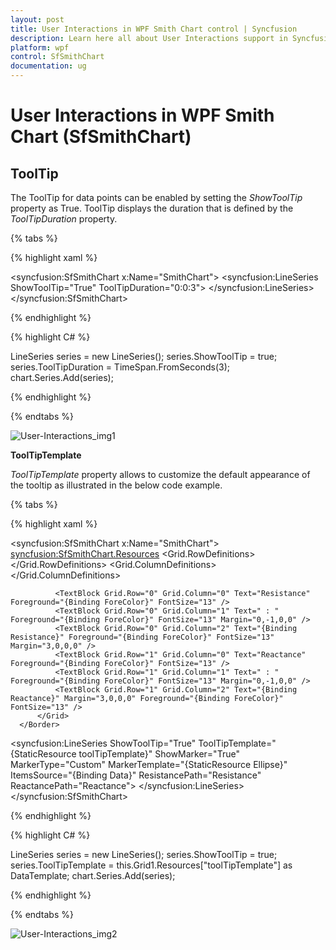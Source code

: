 ```yaml
---
layout: post
title: User Interactions in WPF Smith Chart control | Syncfusion
description: Learn here all about User Interactions support in Syncfusion WPF Smith Chart (SfSmithChart) control and more.
platform: wpf
control: SfSmithChart
documentation: ug
---
```


# User Interactions in WPF Smith Chart (SfSmithChart)

## ToolTip

The ToolTip for data points can be enabled by setting the *ShowToolTip* property as True. ToolTip displays the  duration that is defined by the *ToolTipDuration* property.

{% tabs %}

{% highlight xaml %}

<syncfusion:SfSmithChart x:Name="SmithChart">
     <syncfusion:LineSeries ShowToolTip="True" ToolTipDuration="0:0:3">
     </syncfusion:LineSeries>
 </syncfusion:SfSmithChart>

{% endhighlight %}

{% highlight C# %} 

LineSeries series = new LineSeries();
series.ShowToolTip = true;
series.ToolTipDuration = TimeSpan.FromSeconds(3);
chart.Series.Add(series);

{% endhighlight %}
    
{% endtabs %}

![User-Interactions_img1](User-Interactions_images/User-Interactions_img1.png)

**ToolTipTemplate**

*ToolTipTemplate* property allows to customize the default appearance of the tooltip as illustrated in the below code  example.

{% tabs %}

{% highlight xaml %}

<syncfusion:SfSmithChart x:Name="SmithChart">
   <syncfusion:SfSmithChart.Resources>
   <DataTemplate x:Key="toolTipTemplate">
      <Border CornerRadius="4" Background="{Binding Interior}" BorderBrush="Yellow" BorderThickness="2">
          <Grid HorizontalAlignment="Center" Margin="8,8,8,8">
              <Grid.RowDefinitions>
                  <RowDefinition/>
                  <RowDefinition/>
              </Grid.RowDefinitions>
              <Grid.ColumnDefinitions>
                  <ColumnDefinition/>
                  <ColumnDefinition/>
                  <ColumnDefinition/>
              </Grid.ColumnDefinitions>

              <TextBlock Grid.Row="0" Grid.Column="0" Text="Resistance" Foreground="{Binding ForeColor}" FontSize="13" />
              <TextBlock Grid.Row="0" Grid.Column="1" Text=" : " Foreground="{Binding ForeColor}" FontSize="13" Margin="0,-1,0,0" />
              <TextBlock Grid.Row="0" Grid.Column="2" Text="{Binding Resistance}" Foreground="{Binding ForeColor}" FontSize="13" Margin="3,0,0,0" />
              <TextBlock Grid.Row="1" Grid.Column="0" Text="Reactance" Foreground="{Binding ForeColor}" FontSize="13" />
              <TextBlock Grid.Row="1" Grid.Column="1" Text=" : " Foreground="{Binding ForeColor}" FontSize="13" Margin="0,-1,0,0" />
              <TextBlock Grid.Row="1" Grid.Column="2" Text="{Binding Reactance}" Margin="3,0,0,0" Foreground="{Binding ForeColor}" FontSize="13" />
          </Grid>
      </Border>
  </DataTemplate>
 </syncfusion:SfSmithChart.Resources>

   <syncfusion:LineSeries ShowToolTip="True" ToolTipTemplate="{StaticResource toolTipTemplate}" ShowMarker="True" MarkerType="Custom" MarkerTemplate="{StaticResource Ellipse}" ItemsSource="{Binding Data}" ResistancePath="Resistance" ReactancePath="Reactance">
   </syncfusion:LineSeries>
 </syncfusion:SfSmithChart>

{% endhighlight %}

{% highlight C# %} 

LineSeries series = new LineSeries();
series.ShowToolTip = true;
series.ToolTipTemplate = this.Grid1.Resources["toolTipTemplate"] as DataTemplate;
chart.Series.Add(series);

{% endhighlight %}
    
{% endtabs %}

![User-Interactions_img2](User-Interactions_images/User-Interactions_img2.png)
